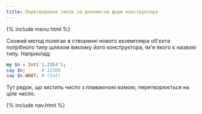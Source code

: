 ```yaml
---
title: Перетворення типів за допомогою форм конструктора
---
```


{% include menu.html %}

Схожий метод полягає в створенні нового екземпляра об'єкта потрібного типу шляхом виклику його конструктора, ім'я якого є назвою типу. Наприклад:

```raku
my $n = Int('1.23E4');
say $n;      # 12300
say $n.WHAT; # (Int)
```

Тут рядок, що містить число з плаваючою комою, перетворюється на ціле число.

{% include nav.html %}